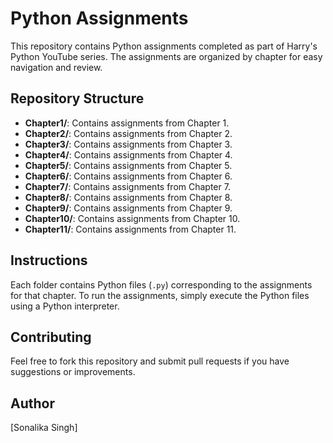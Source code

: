# Python Assignments

This repository contains Python assignments completed as part of Harry's Python YouTube series. The assignments are organized by chapter for easy navigation and review.

## Repository Structure

- **Chapter1/**: Contains assignments from Chapter 1.
- **Chapter2/**: Contains assignments from Chapter 2.
- **Chapter3/**: Contains assignments from Chapter 3.
- **Chapter4/**: Contains assignments from Chapter 4.
- **Chapter5/**: Contains assignments from Chapter 5.
- **Chapter6/**: Contains assignments from Chapter 6.
- **Chapter7/**: Contains assignments from Chapter 7.
- **Chapter8/**: Contains assignments from Chapter 8.
- **Chapter9/**: Contains assignments from Chapter 9.
- **Chapter10/**: Contains assignments from Chapter 10.
- **Chapter11/**: Contains assignments from Chapter 11.

## Instructions

Each folder contains Python files (`.py`) corresponding to the assignments for that chapter. To run the assignments, simply execute the Python files using a Python interpreter.

## Contributing

Feel free to fork this repository and submit pull requests if you have suggestions or improvements.


## Author

[Sonalika Singh]
